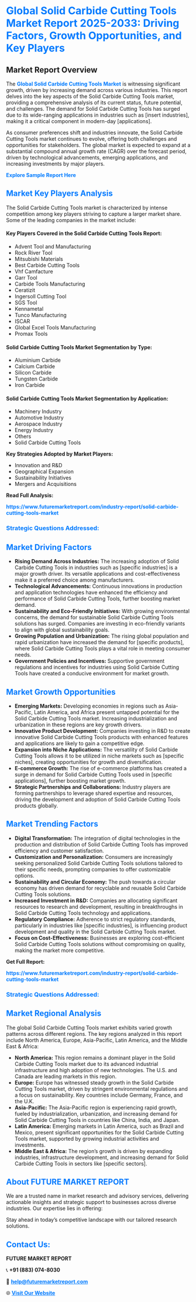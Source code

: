 <h1 style="color: #007BFF;">Global Solid Carbide Cutting Tools Market Report 2025-2033: Driving Factors, Growth Opportunities, and Key Players</h1>

<section id="overview">
<h2>Market Report Overview</h2>
<p>The <a href="https://www.futuremarketreport.com/industry-report/solid-carbide-cutting-tools-market" style="color: #007BFF; text-decoration: none;"><strong>Global Solid Carbide Cutting Tools Market</strong></a> is witnessing significant growth, driven by increasing demand across various industries. This report delves into the key aspects of the Solid Carbide Cutting Tools market, providing a comprehensive analysis of its current status, future potential, and challenges. The demand for Solid Carbide Cutting Tools has surged due to its wide-ranging applications in industries such as [insert industries], making it a critical component in modern-day [applications].</p>
<p>As consumer preferences shift and industries innovate, the Solid Carbide Cutting Tools market continues to evolve, offering both challenges and opportunities for stakeholders. The global market is expected to expand at a substantial compound annual growth rate (CAGR) over the forecast period, driven by technological advancements, emerging applications, and increasing investments by major players.</p>
</section>

<section id="overview">
<p><a href="https://www.futuremarketreport.com/request-sample/reportId=128128" style="color: #007BFF; text-decoration: none;"><strong>Explore Sample Report Here</strong></a></p>
</section>

<section id="key-players">
<h2 style="color: #007BFF;">Market Key Players Analysis</h2>
<p>The Solid Carbide Cutting Tools market is characterized by intense competition among key players striving to capture a larger market share. Some of the leading companies in the market include:</p>
<h4>Key Players Covered in the Solid Carbide Cutting Tools Report:</h4>
<ul><li>Advent Tool and Manufacturing</li><li>Rock River Tool</li><li>Mitsubishi Materials</li><li>Best Carbide Cutting Tools</li><li>Vhf Camfacture</li><li>Garr Tool</li><li>Carbide Tools Manufacturing</li><li>Ceratizit</li><li>Ingersoll Cutting Tool</li><li>SGS Tool</li><li>Kennametal</li><li>Tunco Manufacturing</li><li>ISCAR</li><li>Global Excel Tools Manufacturing</li><li>Promax Tools</li></ul>
<h4>Solid Carbide Cutting Tools Market Segmentation by Type:</h4>
<ul><li>Aluminium Carbide</li><li>Calcium Carbide</li><li>Silicon Carbide</li><li>Tungsten Carbide</li><li>Iron Carbide</li></ul>

<h4>Solid Carbide Cutting Tools Market Segmentation by Application:</h4>
<ul><li>Machinery Industry</li><li>Automotive Industry</li><li>Aerospace Industry</li><li>Energy Industry</li><li>Others</li><li>Solid Carbide Cutting Tools</li></ul>
<p><strong>Key Strategies Adopted by Market Players:</strong></p>
<ul>
<li>Innovation and R&D</li>
<li>Geographical Expansion</li>
<li>Sustainability Initiatives</li>
<li>Mergers and Acquisitions</li>
</ul>
</section>

<section>
<p><strong>Read Full Analysis: </strong></p><a href="https://www.futuremarketreport.com/industry-report/solid-carbide-cutting-tools-market" style="color: #007BFF; text-decoration: none;"><strong>https://www.futuremarketreport.com/industry-report/solid-carbide-cutting-tools-market</strong></a>
<h3 style="color: #007BFF;">Strategic Questions Addressed:</h3>
</section>

<section id="driving-factors">
<h2 style="color: #007BFF;">Market Driving Factors</h2>
<ul>
<li><strong>Rising Demand Across Industries:</strong> The increasing adoption of Solid Carbide Cutting Tools in industries such as [specific industries] is a major growth driver. Its versatile applications and cost-effectiveness make it a preferred choice among manufacturers.</li>
<li><strong>Technological Advancements:</strong> Continuous innovations in production and application technologies have enhanced the efficiency and performance of Solid Carbide Cutting Tools, further boosting market demand.</li>
<li><strong>Sustainability and Eco-Friendly Initiatives:</strong> With growing environmental concerns, the demand for sustainable Solid Carbide Cutting Tools solutions has surged. Companies are investing in eco-friendly variants to align with global sustainability goals.</li>
<li><strong>Growing Population and Urbanization:</strong> The rising global population and rapid urbanization have increased the demand for [specific products], where Solid Carbide Cutting Tools plays a vital role in meeting consumer needs.</li>
<li><strong>Government Policies and Incentives:</strong> Supportive government regulations and incentives for industries using Solid Carbide Cutting Tools have created a conducive environment for market growth.</li>
</ul>
</section>

<section id="growth-opportunities">
<h2 style="color: #007BFF;">Market Growth Opportunities</h2>
<ul>
<li><strong>Emerging Markets:</strong> Developing economies in regions such as Asia-Pacific, Latin America, and Africa present untapped potential for the Solid Carbide Cutting Tools market. Increasing industrialization and urbanization in these regions are key growth drivers.</li>
<li><strong>Innovative Product Development:</strong> Companies investing in R&D to create innovative Solid Carbide Cutting Tools products with enhanced features and applications are likely to gain a competitive edge.</li>
<li><strong>Expansion into Niche Applications:</strong> The versatility of Solid Carbide Cutting Tools allows it to be utilized in niche markets such as [specific niches], creating opportunities for growth and diversification.</li>
<li><strong>E-commerce Growth:</strong> The rise of e-commerce platforms has created a surge in demand for Solid Carbide Cutting Tools used in [specific applications], further boosting market growth.</li>
<li><strong>Strategic Partnerships and Collaborations:</strong> Industry players are forming partnerships to leverage shared expertise and resources, driving the development and adoption of Solid Carbide Cutting Tools products globally.</li>
</ul>
</section>

<section id="trending-factors">
<h2 style="color: #007BFF;">Market Trending Factors</h2>
<ul>
<li><strong>Digital Transformation:</strong> The integration of digital technologies in the production and distribution of Solid Carbide Cutting Tools has improved efficiency and customer satisfaction.</li>
<li><strong>Customization and Personalization:</strong> Consumers are increasingly seeking personalized Solid Carbide Cutting Tools solutions tailored to their specific needs, prompting companies to offer customizable options.</li>
<li><strong>Sustainability and Circular Economy:</strong> The push towards a circular economy has driven demand for recyclable and reusable Solid Carbide Cutting Tools solutions.</li>
<li><strong>Increased Investment in R&D:</strong> Companies are allocating significant resources to research and development, resulting in breakthroughs in Solid Carbide Cutting Tools technology and applications.</li>
<li><strong>Regulatory Compliance:</strong> Adherence to strict regulatory standards, particularly in industries like [specific industries], is influencing product development and quality in the Solid Carbide Cutting Tools market.</li>
<li><strong>Focus on Cost-Effectiveness:</strong> Businesses are exploring cost-efficient Solid Carbide Cutting Tools solutions without compromising on quality, making the market more competitive.</li>
</ul>
</section>

<section>
<p><strong>Get Full Report: </strong></p><a href="https://www.futuremarketreport.com/industry-report/solid-carbide-cutting-tools-market" style="color: #007BFF; text-decoration: none;"><strong>https://www.futuremarketreport.com/industry-report/solid-carbide-cutting-tools-market</strong></a>
<h3 style="color: #007BFF;">Strategic Questions Addressed:</h3>
</section>


<section id="regional-analysis">
<h2 style="color: #007BFF;">Market Regional Analysis</h2>
<p>The global Solid Carbide Cutting Tools market exhibits varied growth patterns across different regions. The key regions analyzed in this report include North America, Europe, Asia-Pacific, Latin America, and the Middle East & Africa:</p>
<ul>
<li><strong>North America:</strong> This region remains a dominant player in the Solid Carbide Cutting Tools market due to its advanced industrial infrastructure and high adoption of new technologies. The U.S. and Canada are leading markets in this region.</li>
<li><strong>Europe:</strong> Europe has witnessed steady growth in the Solid Carbide Cutting Tools market, driven by stringent environmental regulations and a focus on sustainability. Key countries include Germany, France, and the U.K.</li>
<li><strong>Asia-Pacific:</strong> The Asia-Pacific region is experiencing rapid growth, fueled by industrialization, urbanization, and increasing demand for Solid Carbide Cutting Tools in countries like China, India, and Japan.</li>
<li><strong>Latin America:</strong> Emerging markets in Latin America, such as Brazil and Mexico, present significant opportunities for the Solid Carbide Cutting Tools market, supported by growing industrial activities and investments.</li>
<li><strong>Middle East & Africa:</strong> The region’s growth is driven by expanding industries, infrastructure development, and increasing demand for Solid Carbide Cutting Tools in sectors like [specific sectors].</li>
</ul>
</section>

<footer>
<h2 style="color: #007BFF;">About FUTURE MARKET REPORT</h2>
<p>We are a trusted name in market research and advisory services, delivering actionable insights and strategic support to businesses across diverse industries. Our expertise lies in offering:</p>

<p>Stay ahead in today’s competitive landscape with our tailored research solutions.</p>

<h2 style="color: #007BFF;">Contact Us:</h2>
<p><strong>FUTURE MARKET REPORT</strong></p>
<p>📞 <strong>+91 (883) 074-8030</strong></p>
<p>📧 <strong><a href="mailto:help@futuremarketreport.com" style="color: #007BFF;">help@futuremarketreport.com</a></strong></p>
<p>🌐 <strong><a href="https://www.futuremarketreport.com/" style="color: #007BFF;">Visit Our Website</a></strong></p>
</footer>